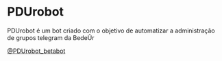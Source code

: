 # PDUrobot 

PDUrobot é um bot criado com o objetivo de automatizar a administração de grupos telegram da BedeÛr

[@PDUrobot_betabot](t.me/PDUrobot_betabot)
